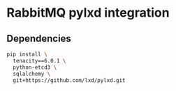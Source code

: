 # RabbitMQ pylxd integration

## Dependencies

```bash
pip install \
  tenacity==6.0.1 \
  python-etcd3 \
  sqlalchemy \
  git+https://github.com/lxd/pylxd.git
```